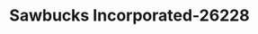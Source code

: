 ---
f_zip-code: 97601
f_state-code: OR
title: Sawbucks Incorporated-26228
f_phone: 541-273-1046
f_city-only: Klamath Falls
f_address: 611 Klamath Ave Klamath Falls
f_location-unique-id: '26228'
slug: sawbucks-incorporated-26228
updated-on: '2024-05-30T13:46:58.046Z'
created-on: '2024-05-30T13:36:59.803Z'
published-on: '2024-05-30T13:54:32.469Z'
f_city-state: cms/city/klamath-falls-or.md
f_company: cms/company/sawbucks-incorporated.md
f_state: cms/state/oregon.md
layout: '[payday-loan].html'
tags: payday-loan
---